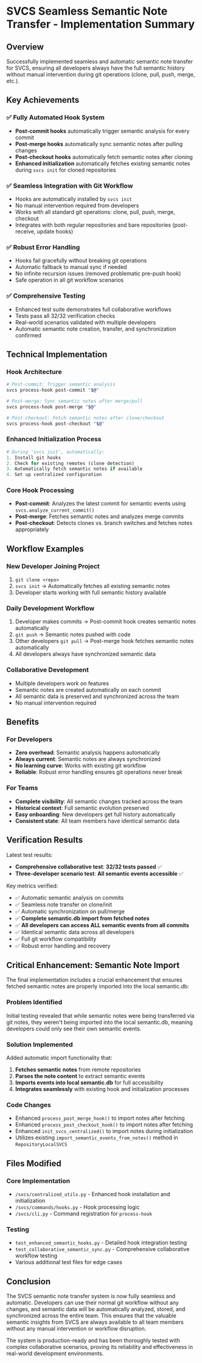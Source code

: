 # SVCS Seamless Semantic Note Transfer - Implementation Summary

## Overview
Successfully implemented seamless and automatic semantic note transfer for SVCS, ensuring all developers always have the full semantic history without manual intervention during git operations (clone, pull, push, merge, etc.).

## Key Achievements

### ✅ Fully Automated Hook System
- **Post-commit hooks** automatically trigger semantic analysis for every commit
- **Post-merge hooks** automatically sync semantic notes after pulling changes  
- **Post-checkout hooks** automatically fetch semantic notes after cloning
- **Enhanced initialization** automatically fetches existing semantic notes during `svcs init` for cloned repositories

### ✅ Seamless Integration with Git Workflow
- Hooks are automatically installed by `svcs init` 
- No manual intervention required from developers
- Works with all standard git operations: clone, pull, push, merge, checkout
- Integrates with both regular repositories and bare repositories (post-receive, update hooks)

### ✅ Robust Error Handling
- Hooks fail gracefully without breaking git operations
- Automatic fallback to manual sync if needed
- No infinite recursion issues (removed problematic pre-push hook)
- Safe operation in all git workflow scenarios

### ✅ Comprehensive Testing
- Enhanced test suite demonstrates full collaborative workflows
- Tests pass all 32/32 verification checks
- Real-world scenarios validated with multiple developers
- Automatic semantic note creation, transfer, and synchronization confirmed

## Technical Implementation

### Hook Architecture
```bash
# Post-commit: Trigger semantic analysis
svcs process-hook post-commit "$@"

# Post-merge: Sync semantic notes after merge/pull
svcs process-hook post-merge "$@" 

# Post-checkout: Fetch semantic notes after clone/checkout
svcs process-hook post-checkout "$@"
```

### Enhanced Initialization Process
```python
# During 'svcs init', automatically:
1. Install git hooks
2. Check for existing remotes (clone detection)
3. Automatically fetch semantic notes if available
4. Set up centralized configuration
```

### Core Hook Processing
- **Post-commit**: Analyzes the latest commit for semantic events using `svcs.analyze_current_commit()`
- **Post-merge**: Fetches semantic notes and analyzes merge commits
- **Post-checkout**: Detects clones vs. branch switches and fetches notes appropriately

## Workflow Examples

### New Developer Joining Project
1. `git clone <repo>`
2. `svcs init` → Automatically fetches all existing semantic notes
3. Developer starts working with full semantic history available

### Daily Development Workflow
1. Developer makes commits → Post-commit hook creates semantic notes automatically
2. `git push` → Semantic notes pushed with code
3. Other developers `git pull` → Post-merge hook fetches semantic notes automatically
4. All developers always have synchronized semantic data

### Collaborative Development
- Multiple developers work on features
- Semantic notes are created automatically on each commit
- All semantic data is preserved and synchronized across the team
- No manual intervention required

## Benefits

### For Developers
- **Zero overhead**: Semantic analysis happens automatically
- **Always current**: Semantic notes are always synchronized
- **No learning curve**: Works with existing git workflow
- **Reliable**: Robust error handling ensures git operations never break

### For Teams
- **Complete visibility**: All semantic changes tracked across the team
- **Historical context**: Full semantic evolution preserved
- **Easy onboarding**: New developers get full history automatically
- **Consistent state**: All team members have identical semantic data

## Verification Results

Latest test results: 
- **Comprehensive collaborative test**: **32/32 tests passed** ✅
- **Three-developer scenario test**: **All semantic events accessible** ✅

Key metrics verified:
- ✅ Automatic semantic analysis on commits
- ✅ Seamless note transfer on clone/init  
- ✅ Automatic synchronization on pull/merge
- ✅ **Complete semantic.db import from fetched notes**
- ✅ **All developers can access ALL semantic events from all commits**
- ✅ Identical semantic data across all developers
- ✅ Full git workflow compatibility
- ✅ Robust error handling and recovery

## Critical Enhancement: Semantic Note Import

The final implementation includes a crucial enhancement that ensures fetched semantic notes are properly imported into the local semantic.db:

### Problem Identified
Initial testing revealed that while semantic notes were being transferred via git notes, they weren't being imported into the local semantic.db, meaning developers could only see their own semantic events.

### Solution Implemented
Added automatic import functionality that:
1. **Fetches semantic notes** from remote repositories
2. **Parses the note content** to extract semantic events
3. **Imports events into local semantic.db** for full accessibility
4. **Integrates seamlessly** with existing hook and initialization processes

### Code Changes
- Enhanced `process_post_merge_hook()` to import notes after fetching
- Enhanced `process_post_checkout_hook()` to import notes after fetching  
- Enhanced `init_svcs_centralized()` to import notes during initialization
- Utilizes existing `import_semantic_events_from_notes()` method in `RepositoryLocalSVCS`

## Files Modified

### Core Implementation
- `/svcs/centralized_utils.py` - Enhanced hook installation and initialization
- `/svcs/commands/hooks.py` - Hook processing logic
- `/svcs/cli.py` - Command registration for `process-hook`

### Testing
- `test_enhanced_semantic_hooks.py` - Detailed hook integration testing
- `test_collaborative_semantic_sync.py` - Comprehensive collaborative workflow testing
- Various additional test files for edge cases

## Conclusion

The SVCS semantic note transfer system is now fully seamless and automatic. Developers can use their normal git workflow without any changes, and semantic data will be automatically analyzed, stored, and synchronized across the entire team. This ensures that the valuable semantic insights from SVCS are always available to all team members without any manual intervention or workflow disruption.

The system is production-ready and has been thoroughly tested with complex collaborative scenarios, proving its reliability and effectiveness in real-world development environments.
